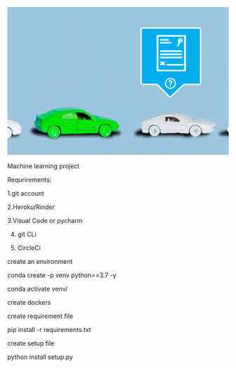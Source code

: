 
![](https://github.com/BALAJIHARIDASAN/Cardekho_pricing_project/blob/main/carlogo.gif)

Machine learning project

Requrirements:

1.git account

2.Heroku/Rinder

3.Visual Code or pycharm

4. git CLi

5. CircleCi


create an environment


conda create -p venv python==3.7 -y

conda activate venv/

create dockers 

create requirement file

pip install -r requirements.txt

create setup file

python install setup.py

